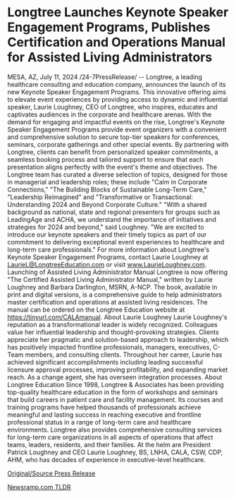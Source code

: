# Longtree Launches Keynote Speaker Engagement Programs, Publishes Certification and Operations Manual for Assisted Living Administrators

MESA, AZ, July 11, 2024 /24-7PressRelease/ -- Longtree, a leading healthcare consulting and education company, announces the launch of its new Keynote Speaker Engagement Programs. This innovative offering aims to elevate event experiences by providing access to dynamic and influential speaker, Laurie Loughney, CEO of Longtree, who inspires, educates and captivates audiences in the corporate and healthcare arenas.  With the demand for engaging and impactful events on the rise, Longtree's Keynote Speaker Engagement Programs provide event organizers with a convenient and comprehensive solution to secure top-tier speakers for conferences, seminars, corporate gatherings and other special events. By partnering with Longtree, clients can benefit from personalized speaker commitments, a seamless booking process and tailored support to ensure that each presentation aligns perfectly with the event's theme and objectives.   The Longtree team has curated a diverse selection of topics, designed for those in managerial and leadership roles; these include "Calm in Corporate Connections," "The Building Blocks of Sustainable Long-Term Care," "Leadership Reimagined" and "Transformative or Transactional: Understanding 2024 and Beyond Corporate Culture."  "With a shared background as national, state and regional presenters for groups such as LeadingAge and ACHA, we understand the importance of initiatives and strategies for 2024 and beyond," said Loughney. "We are excited to introduce our keynote speakers and their timely topics as part of our commitment to delivering exceptional event experiences to healthcare and long-term care professionals."   For more information about Longtree's Keynote Speaker Engagement Programs, contact Laurie Loughney at LaurieL@LongtreeEducation.com or visit www.LaurieLoughney.com.  Launching of Assisted Living Administrator Manual Longtree is now offering "The Certified Assisted Living Administrator Manual," written by Laurie Loughney and Barbara Darlington, MSRN, A-NCP. The book, available in print and digital versions, is a comprehensive guide to help administrators master certification and operations at assisted living residences. The manual can be ordered on the Longtree Education website at https://tinyurl.com/CALAmanual.   About Laurie Loughney Laurie Loughney's reputation as a transformational leader is widely recognized. Colleagues value her influential leadership and thought-provoking strategies. Clients appreciate her pragmatic and solution-based approach to leadership, which has positively impacted frontline professionals, managers, executives, C-Team members, and consulting clients. Throughout her career, Laurie has achieved significant accomplishments including leading successful licensure approval processes, improving profitability, and expanding market reach. As a change agent, she has overseen integration processes.  About Longtree Education  Since 1998, Longtree & Associates has been providing top-quality healthcare education in the form of workshops and seminars that build careers in patient care and facility management. Its courses and training programs have helped thousands of professionals achieve meaningful and lasting success in reaching executive and frontline professional status in a range of long-term care and healthcare environments. Longtree also provides comprehensive consulting services for long-term care organizations in all aspects of operations that affect teams, leaders, residents, and their families. At the helm are President Patrick Loughney and CEO Laurie Loughney, BS, LNHA, CALA, CSW, CDP, AHM, who has decades of experience in executive-level healthcare. 

[Original/Source Press Release](https://www.24-7pressrelease.com/press-release/512451/longtree-launches-keynote-speaker-engagement-programs-publishes-certification-and-operations-manual-for-assisted-living-administrators) 

[Newsramp.com TLDR](https://newsramp.com/None) 